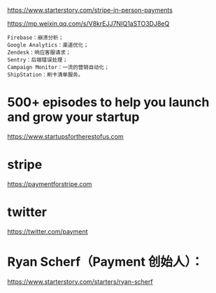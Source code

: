 https://www.starterstory.com/stripe-in-person-payments

https://mp.weixin.qq.com/s/V8krEJJ7NIQ1aSTO3DJ8eQ
```
Firebase：崩溃分析；
Google Analytics：渠道优化；
Zendesk：响应客服请求；
Sentry：后端错误处理；
Campaign Monitor：一流的营销自动化；
ShipStation：刷卡清单服务。
```
# 500+ episodes to help you launch and grow your startup
https://www.startupsfortherestofus.com


# stripe
https://paymentforstripe.com

# twitter
https://twitter.com/payment

# Ryan Scherf（Payment 创始人）：
https://www.starterstory.com/starters/ryan-scherf
